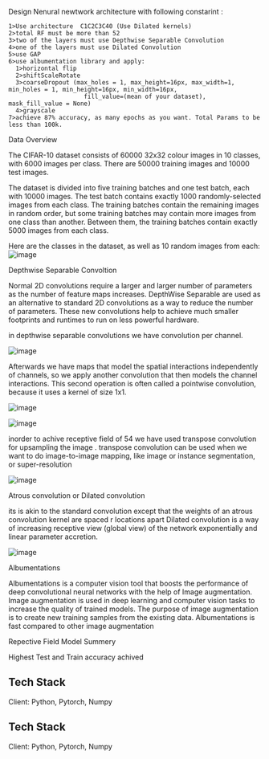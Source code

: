 Design Nenural newtwork architecture with following constarint :


    1>Use architecture  C1C2C3C40 (Use Dilated kernels)
    2>total RF must be more than 52
    3>two of the layers must use Depthwise Separable Convolution
    4>one of the layers must use Dilated Convolution
    5>use GAP
    6>use albumentation library and apply:
      1>horizontal flip
      2>shiftScaleRotate 
      3>coarseDropout (max_holes = 1, max_height=16px, max_width=1, min_holes = 1, min_height=16px, min_width=16px, 
                         fill_value=(mean of your dataset), mask_fill_value = None)  
      4>grayscale
    7>achieve 87% accuracy, as many epochs as you want. Total Params to be less than 100k.

Data Overview

The CIFAR-10 dataset consists of 60000 32x32 colour images in 10 classes, with 6000 images per class. There are 50000 training images and 10000 test images.

The dataset is divided into five training batches and one test batch, each with 10000 images. The test batch contains exactly 1000 randomly-selected images from each class. The training batches contain the remaining images in random order, but some training batches may contain more images from one class than another. Between them, the training batches contain exactly 5000 images from each class.

Here are the classes in the dataset, as well as 10 random images from each:
![image](https://user-images.githubusercontent.com/70502759/141685528-79bce9e3-7de7-4613-8beb-b13d1e59d79d.png)


Depthwise Separable Convoltion

Normal 2D convolutions require a larger and larger number of parameters as the number of feature maps increases. 
DepthWise Separable are used as an alternative to standard 2D convolutions as a way to reduce the number of parameters. 
These new convolutions help to achieve much smaller footprints and runtimes to run on less powerful hardware.

in depthwise separable convolutions we have convolution per channel. 

![image](https://user-images.githubusercontent.com/70502759/141686156-63d62ab4-cea0-49e3-ac17-72bdedec5542.png)


Afterwards we have maps that model 
the spatial interactions independently of channels, so we apply another convolution that then models the 
channel interactions. This second operation is often called a pointwise convolution, because it uses a 
kernel of size 1x1.

![image](https://user-images.githubusercontent.com/70502759/141686285-365b3806-f195-4c07-a77c-33e3a4e95779.png)

![image](https://user-images.githubusercontent.com/70502759/141687691-6529046f-4426-4bb7-9dbb-ceba64481c0b.png)


inorder to achive receptive field of 54 we have used transpose convolution for upsampling the image . 
transpose convolution can be used when we want to do  image-to-image mapping, like image or instance segmentation, or super-resolution

![image](https://user-images.githubusercontent.com/70502759/141686377-39282168-3372-4399-9b78-b763c28226af.png)


Atrous convolution or Dilated convolution

its is akin to the standard convolution except that the weights of an atrous convolution kernel are spaced r locations apart
Dilated convolution is a way of increasing receptive view (global view) of the network exponentially and linear parameter accretion.

![image](https://user-images.githubusercontent.com/70502759/141687747-9763f03d-0e7a-4b8a-93a7-02ea1d1d3f63.png)

Albumentations

Albumentations is a computer vision tool that boosts the performance of deep convolutional neural networks with the help of Image augmentation.
Image augmentation is used in deep learning and computer vision tasks to increase the quality of trained models. 
The purpose of image augmentation is to create new training samples from the existing data.
Albumentations is fast compared to other image augmentation

Repective Field 
Model Summery

Highest Test and Train accuracy achived 




## Tech Stack

Client: Python, Pytorch, Numpy

  

## Tech Stack

Client: Python, Pytorch, Numpy

  
